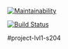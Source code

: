 [![Maintainability](https://api.codeclimate.com/v1/badges/25c3cd99b2790312ff40/maintainability)](https://codeclimate.com/github/UsmanAAV/project-lvl1-s204/maintainability)

[![Build Status](https://travis-ci.org/UsmanAAV/project-lvl1-s204.svg?branch=master)](https://travis-ci.org/UsmanAAV/project-lvl1-s204)

#project-lvl1-s204

